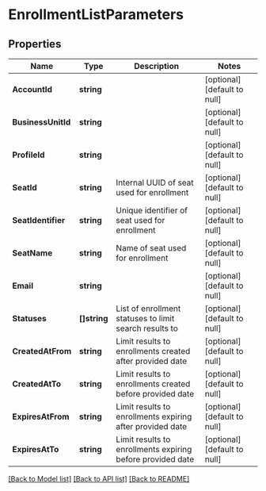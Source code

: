 # EnrollmentListParameters

## Properties
Name | Type | Description | Notes
------------ | ------------- | ------------- | -------------
**AccountId** | **string** |  | [optional] [default to null]
**BusinessUnitId** | **string** |  | [optional] [default to null]
**ProfileId** | **string** |  | [optional] [default to null]
**SeatId** | **string** | Internal UUID of seat used for enrollment | [optional] [default to null]
**SeatIdentifier** | **string** | Unique identifier of seat used for enrollment | [optional] [default to null]
**SeatName** | **string** | Name of seat used for enrollment | [optional] [default to null]
**Email** | **string** |  | [optional] [default to null]
**Statuses** | **[]string** | List of enrollment statuses to limit search results to | [optional] [default to null]
**CreatedAtFrom** | **string** | Limit results to enrollments created after provided date | [optional] [default to null]
**CreatedAtTo** | **string** | Limit results to enrollments created before provided date | [optional] [default to null]
**ExpiresAtFrom** | **string** | Limit results to enrollments expiring after provided date | [optional] [default to null]
**ExpiresAtTo** | **string** | Limit results to enrollments expiring before provided date | [optional] [default to null]

[[Back to Model list]](../README.md#documentation-for-models) [[Back to API list]](../README.md#documentation-for-api-endpoints) [[Back to README]](../README.md)

